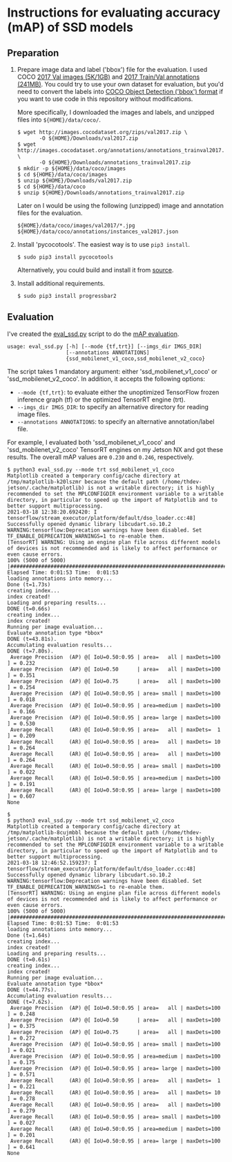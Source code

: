 # Instructions for evaluating accuracy (mAP) of SSD models

Preparation
-----------

1. Prepare image data and label ('bbox') file for the evaluation.  I used COCO [2017 Val images (5K/1GB)](http://images.cocodataset.org/zips/val2017.zip) and [2017 Train/Val annotations (241MB)](http://images.cocodataset.org/annotations/annotations_trainval2017.zip).  You could try to use your own dataset for evaluation, but you'd need to convert the labels into [COCO Object Detection ('bbox') format](http://cocodataset.org/#format-data) if you want to use code in this repository without modifications.

   More specifically, I downloaded the images and labels, and unzipped files into `${HOME}/data/coco/`.

   ```shell
   $ wget http://images.cocodataset.org/zips/val2017.zip \
          -O ${HOME}/Downloads/val2017.zip
   $ wget http://images.cocodataset.org/annotations/annotations_trainval2017.zip \
          -O ${HOME}/Downloads/annotations_trainval2017.zip
   $ mkdir -p ${HOME}/data/coco/images
   $ cd ${HOME}/data/coco/images
   $ unzip ${HOME}/Downloads/val2017.zip
   $ cd ${HOME}/data/coco
   $ unzip ${HOME}/Downloads/annotations_trainval2017.zip
   ```

   Later on I would be using the following (unzipped) image and annotation files for the evaluation.

   ```
   ${HOME}/data/coco/images/val2017/*.jpg
   ${HOME}/data/coco/annotations/instances_val2017.json
   ```

2. Install 'pycocotools'.  The easiest way is to use `pip3 install`.

   ```shell
   $ sudo pip3 install pycocotools
   ```

   Alternatively, you could build and install it from [source](https://github.com/cocodataset/cocoapi).

3. Install additional requirements.

   ```shell
   $ sudo pip3 install progressbar2
   ```

Evaluation
----------

I've created the [eval_ssd.py](eval_ssd.py) script to do the [mAP evaluation](http://cocodataset.org/#detection-eval).

```
usage: eval_ssd.py [-h] [--mode {tf,trt}] [--imgs_dir IMGS_DIR]
                   [--annotations ANNOTATIONS]
                   {ssd_mobilenet_v1_coco,ssd_mobilenet_v2_coco}
```

The script takes 1 mandatory argument: either 'ssd_mobilenet_v1_coco' or 'ssd_mobilenet_v2_coco'.  In addition, it accepts the following options:

* `--mode {tf,trt}`: to evaluate either the unoptimized TensorFlow frozen inference graph (tf) or the optimized TensorRT engine (trt).
* `--imgs_dir IMGS_DIR`: to specify an alternative directory for reading image files.
* `--annotations ANNOTATIONS`: to specify an alternative annotation/label file.

For example, I evaluated both 'ssd_mobilenet_v1_coco' and 'ssd_mobilenet_v2_coco' TensorRT engines on my Jetson NX and got these results.  The overall mAP values are `0.230` and `0.246`, respectively.

```shell
$ python3 eval_ssd.py --mode trt ssd_mobilenet_v1_coco
Matplotlib created a temporary config/cache directory at /tmp/matplotlib-k20lszmr because the default path (/home/thdev-jetson/.cache/matplotlib) is not a writable directory; it is highly recommended to set the MPLCONFIGDIR environment variable to a writable directory, in particular to speed up the import of Matplotlib and to better support multiprocessing.
2021-03-18 12:38:20.692420: I tensorflow/stream_executor/platform/default/dso_loader.cc:48] Successfully opened dynamic library libcudart.so.10.2
WARNING:tensorflow:Deprecation warnings have been disabled. Set TF_ENABLE_DEPRECATION_WARNINGS=1 to re-enable them.
[TensorRT] WARNING: Using an engine plan file across different models of devices is not recommended and is likely to affect performance or even cause errors.
100% (5000 of 5000) |################################################################################################################################################| Elapsed Time: 0:01:53 Time:  0:01:53
loading annotations into memory...
Done (t=1.73s)
creating index...
index created!
Loading and preparing results...
DONE (t=0.66s)
creating index...
index created!
Running per image evaluation...
Evaluate annotation type *bbox*
DONE (t=43.81s).
Accumulating evaluation results...
DONE (t=7.80s).
 Average Precision  (AP) @[ IoU=0.50:0.95 | area=   all | maxDets=100 ] = 0.232
 Average Precision  (AP) @[ IoU=0.50      | area=   all | maxDets=100 ] = 0.351
 Average Precision  (AP) @[ IoU=0.75      | area=   all | maxDets=100 ] = 0.254
 Average Precision  (AP) @[ IoU=0.50:0.95 | area= small | maxDets=100 ] = 0.018
 Average Precision  (AP) @[ IoU=0.50:0.95 | area=medium | maxDets=100 ] = 0.166
 Average Precision  (AP) @[ IoU=0.50:0.95 | area= large | maxDets=100 ] = 0.530
 Average Recall     (AR) @[ IoU=0.50:0.95 | area=   all | maxDets=  1 ] = 0.209
 Average Recall     (AR) @[ IoU=0.50:0.95 | area=   all | maxDets= 10 ] = 0.264
 Average Recall     (AR) @[ IoU=0.50:0.95 | area=   all | maxDets=100 ] = 0.264
 Average Recall     (AR) @[ IoU=0.50:0.95 | area= small | maxDets=100 ] = 0.022
 Average Recall     (AR) @[ IoU=0.50:0.95 | area=medium | maxDets=100 ] = 0.191
 Average Recall     (AR) @[ IoU=0.50:0.95 | area= large | maxDets=100 ] = 0.607
None

$
$ python3 eval_ssd.py --mode trt ssd_mobilenet_v2_coco
Matplotlib created a temporary config/cache directory at /tmp/matplotlib-8cujmbbl because the default path (/home/thdev-jetson/.cache/matplotlib) is not a writable directory; it is highly recommended to set the MPLCONFIGDIR environment variable to a writable directory, in particular to speed up the import of Matplotlib and to better support multiprocessing.
2021-03-18 12:46:52.159237: I tensorflow/stream_executor/platform/default/dso_loader.cc:48] Successfully opened dynamic library libcudart.so.10.2
WARNING:tensorflow:Deprecation warnings have been disabled. Set TF_ENABLE_DEPRECATION_WARNINGS=1 to re-enable them.
[TensorRT] WARNING: Using an engine plan file across different models of devices is not recommended and is likely to affect performance or even cause errors.
100% (5000 of 5000) |################################################################################################################################################| Elapsed Time: 0:01:53 Time:  0:01:53
loading annotations into memory...
Done (t=1.64s)
creating index...
index created!
Loading and preparing results...
DONE (t=0.61s)
creating index...
index created!
Running per image evaluation...
Evaluate annotation type *bbox*
DONE (t=44.77s).
Accumulating evaluation results...
DONE (t=7.62s).
 Average Precision  (AP) @[ IoU=0.50:0.95 | area=   all | maxDets=100 ] = 0.248
 Average Precision  (AP) @[ IoU=0.50      | area=   all | maxDets=100 ] = 0.375
 Average Precision  (AP) @[ IoU=0.75      | area=   all | maxDets=100 ] = 0.272
 Average Precision  (AP) @[ IoU=0.50:0.95 | area= small | maxDets=100 ] = 0.021
 Average Precision  (AP) @[ IoU=0.50:0.95 | area=medium | maxDets=100 ] = 0.175
 Average Precision  (AP) @[ IoU=0.50:0.95 | area= large | maxDets=100 ] = 0.571
 Average Recall     (AR) @[ IoU=0.50:0.95 | area=   all | maxDets=  1 ] = 0.221
 Average Recall     (AR) @[ IoU=0.50:0.95 | area=   all | maxDets= 10 ] = 0.278
 Average Recall     (AR) @[ IoU=0.50:0.95 | area=   all | maxDets=100 ] = 0.279
 Average Recall     (AR) @[ IoU=0.50:0.95 | area= small | maxDets=100 ] = 0.027
 Average Recall     (AR) @[ IoU=0.50:0.95 | area=medium | maxDets=100 ] = 0.201
 Average Recall     (AR) @[ IoU=0.50:0.95 | area= large | maxDets=100 ] = 0.641
None

```

